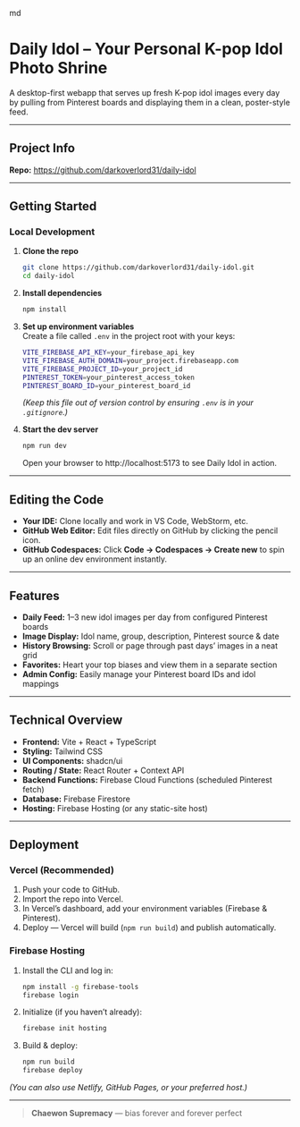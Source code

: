 md
# Daily Idol – Your Personal K-pop Idol Photo Shrine

A desktop-first webapp that serves up fresh K-pop idol images every day by pulling from Pinterest boards and displaying them in a clean, poster-style feed.

---

## Project Info

**Repo:** https://github.com/darkoverlord31/daily-idol

---

## Getting Started

### Local Development

1. **Clone the repo**  
   ```bash
   git clone https://github.com/darkoverlord31/daily-idol.git
   cd daily-idol
   

2. **Install dependencies**  
   ```bash
   npm install
   ```

3. **Set up environment variables**  
   Create a file called `.env` in the project root with your keys:
   ```bash
   VITE_FIREBASE_API_KEY=your_firebase_api_key
   VITE_FIREBASE_AUTH_DOMAIN=your_project.firebaseapp.com
   VITE_FIREBASE_PROJECT_ID=your_project_id
   PINTEREST_TOKEN=your_pinterest_access_token
   PINTEREST_BOARD_ID=your_pinterest_board_id
   ```
   *(Keep this file out of version control by ensuring `.env` is in your `.gitignore`.)*

4. **Start the dev server**  
   ```bash
   npm run dev
   ```
   Open your browser to http://localhost:5173 to see Daily Idol in action.

---

## Editing the Code

- **Your IDE:** Clone locally and work in VS Code, WebStorm, etc.  
- **GitHub Web Editor:** Edit files directly on GitHub by clicking the pencil icon.  
- **GitHub Codespaces:** Click **Code → Codespaces → Create new** to spin up an online dev environment instantly.

---

## Features

- **Daily Feed:** 1–3 new idol images per day from configured Pinterest boards  
- **Image Display:** Idol name, group, description, Pinterest source & date  
- **History Browsing:** Scroll or page through past days’ images in a neat grid  
- **Favorites:** Heart your top biases and view them in a separate section  
- **Admin Config:** Easily manage your Pinterest board IDs and idol mappings  

---

## Technical Overview

- **Frontend:** Vite + React + TypeScript  
- **Styling:** Tailwind CSS  
- **UI Components:** shadcn/ui  
- **Routing / State:** React Router + Context API  
- **Backend Functions:** Firebase Cloud Functions (scheduled Pinterest fetch)  
- **Database:** Firebase Firestore  
- **Hosting:** Firebase Hosting (or any static-site host)

---

## Deployment

### Vercel (Recommended)

1. Push your code to GitHub.  
2. Import the repo into Vercel.  
3. In Vercel’s dashboard, add your environment variables (Firebase & Pinterest).  
4. Deploy — Vercel will build (`npm run build`) and publish automatically.

### Firebase Hosting

1. Install the CLI and log in:  
   ```bash
   npm install -g firebase-tools
   firebase login
   ```
2. Initialize (if you haven’t already):  
   ```bash
   firebase init hosting
   ```
3. Build & deploy:  
   ```bash
   npm run build
   firebase deploy
   ```

*(You can also use Netlify, GitHub Pages, or your preferred host.)*

---

> **Chaewon Supremacy** — bias forever and forever perfect

